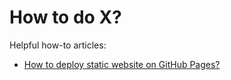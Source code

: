 # How to do X?

Helpful how-to articles:

+ [How to deploy static website on GitHub Pages?](deploy-on-github-pages.md)
